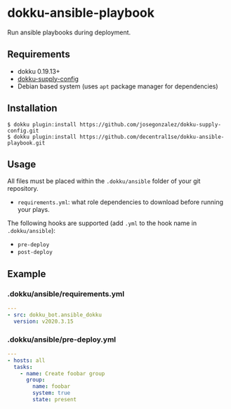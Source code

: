 # dokku-ansible-playbook

Run ansible playbooks during deployment.

## Requirements

* dokku 0.19.13+
* [dokku-supply-config](https://github.com/dokku-community/dokku-supply-config)
* Debian based system (uses `apt` package manager for dependencies)

## Installation

```shell
$ dokku plugin:install https://github.com/josegonzalez/dokku-supply-config.git
$ dokku plugin:install https://github.com/decentral1se/dokku-ansible-playbook.git
```

## Usage

All files must be placed within the `.dokku/ansible` folder of your git repository.

* `requirements.yml`: what role dependencies to download before running your plays.

The following hooks are supported (add `.yml` to the hook name in `.dokku/ansible`):

* `pre-deploy`
* `post-deploy`

## Example

### .dokku/ansible/requirements.yml

```yaml
---
- src: dokku_bot.ansible_dokku
  version: v2020.3.15
```

### .dokku/ansible/pre-deploy.yml

```yaml
---
- hosts: all
  tasks:
    - name: Create foobar group
      group:
        name: foobar
        system: true
        state: present
```

